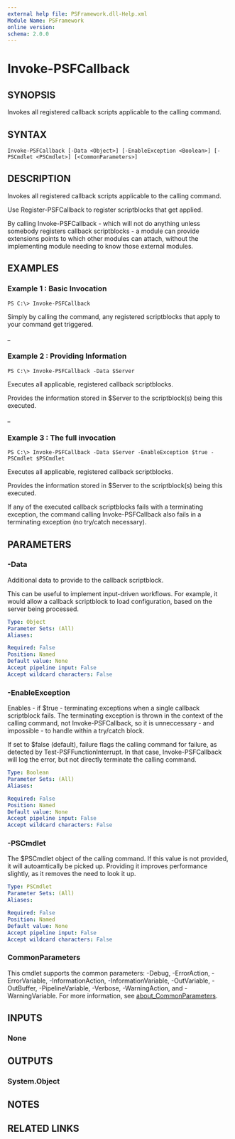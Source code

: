 ```yaml
---
external help file: PSFramework.dll-Help.xml
Module Name: PSFramework
online version:
schema: 2.0.0
---
```


# Invoke-PSFCallback

## SYNOPSIS
Invokes all registered callback scripts applicable to the calling command.

## SYNTAX

```
Invoke-PSFCallback [-Data <Object>] [-EnableException <Boolean>] [-PSCmdlet <PSCmdlet>] [<CommonParameters>]
```

## DESCRIPTION
Invokes all registered callback scripts applicable to the calling command.

Use Register-PSFCallback to register scriptblocks that get applied.

By calling Invoke-PSFCallback - which will not do anything unless somebody registers callback scriptblocks - a module can provide extensions points to which other modules can attach, without the implementing module needing to know those external modules.

## EXAMPLES

### Example 1 : Basic Invocation
```
PS C:\> Invoke-PSFCallback
```

Simply by calling the command, any registered scriptblocks that apply to your command get triggered.

_

### Example 2 : Providing Information
```
PS C:\> Invoke-PSFCallback -Data $Server
```

Executes all applicable, registered callback scriptblocks.

Provides the information stored in $Server to the scriptblock(s) being this executed.

_

### Example 3 : The full invocation
```
PS C:\> Invoke-PSFCallback -Data $Server -EnableException $true -PSCmdlet $PSCmdlet
```

Executes all applicable, registered callback scriptblocks.

Provides the information stored in $Server to the scriptblock(s) being this executed.

If any of the executed callback scriptblocks fails with a terminating exception, the command calling Invoke-PSFCallback also fails in a terminating exception (no try/catch necessary).

## PARAMETERS

### -Data
Additional data to provide to the callback scriptblock.

This can be useful to implement input-driven workflows.
For example, it would allow a callback scriptblock to load configuration, based on the server being processed.

```yaml
Type: Object
Parameter Sets: (All)
Aliases:

Required: False
Position: Named
Default value: None
Accept pipeline input: False
Accept wildcard characters: False
```

### -EnableException
Enables - if $true - terminating exceptions when a single callback scriptblock fails.
The terminating exception is thrown in the context of the calling command, not Invoke-PSFCallback, so it is unneccessary - and impossible - to handle within a try/catch block.

If set to $false (default), failure flags the calling command for failure, as detected by Test-PSFFunctionInterrupt.
In that case, Invoke-PSFCallback will log the error, but not directly terminate the calling command.

```yaml
Type: Boolean
Parameter Sets: (All)
Aliases:

Required: False
Position: Named
Default value: None
Accept pipeline input: False
Accept wildcard characters: False
```

### -PSCmdlet
The $PSCmdlet object of the calling command.
If this value is not provided, it will autoamtically be picked up.
Providing it improves performance slightly, as it removes the need to look it up.

```yaml
Type: PSCmdlet
Parameter Sets: (All)
Aliases:

Required: False
Position: Named
Default value: None
Accept pipeline input: False
Accept wildcard characters: False
```

### CommonParameters
This cmdlet supports the common parameters: -Debug, -ErrorAction, -ErrorVariable, -InformationAction, -InformationVariable, -OutVariable, -OutBuffer, -PipelineVariable, -Verbose, -WarningAction, and -WarningVariable. For more information, see [about_CommonParameters](http://go.microsoft.com/fwlink/?LinkID=113216).

## INPUTS

### None
## OUTPUTS

### System.Object
## NOTES

## RELATED LINKS

